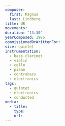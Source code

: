 ```yaml
---
composer:
  first: Magnus
  last: Lindberg
title: UR
movements:
duration: "13:30"
yearComposed: 1986
commissionedOrWrittenFor:
size: quintet
instrumentation:
  - bass clarinet
  - violin
  - cello
  - piano
  - contrabass
  - electronics
tags:
  - quintet
  - electronics
  - conducted
media:
  - title:
    type:
    url:
---
```

